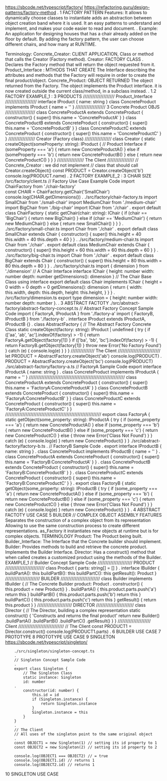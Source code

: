 https://sbcode.net/typescript/factory/
https://refactoring.guru/design-patterns/factory-method
.
1 FACTORY PATTERN
  Features:
    It allows to dynamically choose classes to instantiate
    adds an abstraction between object creation band where it is used.
    It an easy patterns to understand and implement,
    and makes your code easier to read and document.
    .
  Example:
    An application for designing houses that has a chair already added on the floor by default. 
    By adding the factory pattern, the user can choose different chairs, and how many at RUNTIME.
    
  Terminology:
    Concrete_Creator: CLIENT APPLICATION, 
        Class or method that calls the Creator (Factory method).
    Creator: FACTORY CLASS
        . Declares the Factory method
        that will return the object requested from it.
    Product_Interface : MTHODS THAT CREATE 
        The Interface describing the attributes and methods
        that the Factory will require in order to create the final product/object.
    Concrete_Product: OBJECT RETURNED
    The object returned from the Factory. The object implements the Product interface.
    it is now created outside the current class/method, in a subclass instead.
    .
1.2 FACTORY EXAMPLE_1 : 3 PRODUCTS 
    ////////////////////    Product_Interface    ////////////////////
        interface IProduct {
            name: string
        }
        class ConcreteProduct implements IProduct {
            name = ''
        }
    ///////////////////   3 Concrete Product OBJS     ///////////////////
        class ConcreteProductA extends ConcreteProduct {
            constructor() { super()
                            this.name = 'ConcreteProductA'  } }
        class ConcreteProductB extends ConcreteProduct {
            constructor() { super()
                            this.name = 'ConcreteProductB'  }  }
        class ConcreteProductC extends ConcreteProduct {
            constructor() { super()
                            this.name = 'ConcreteProductC'  }  }
    /////////////////     Creator  (Factory class)     /////////////////
        class Creator {
            static createObject(someProperty: string): IProduct { // Product Interface
                if      (someProperty === 'a') { return new ConcreteProductA() }
                else if (someProperty === 'b') { return new ConcreteProductB() } 
                else                           { return new ConcreteProductC() } }
        }
    /////////////////    The Client         /////////////////
        // Concrete_Creator : we did not implement 
        // class that should call  Creator.createObject()
        const PRODUCT = Creator.createObject('b')
        console.log(PRODUCT.name)
    .
2 FACTORY   EXAMPLE_2 : 3 CHAIR SIZE
    /src/factory/client.ts
        // Factory Use Case Example Code
        import ChairFactory from './chair-factory'  
        const CHAIR = ChairFactory.getChair('SmallChair')
        console.log(CHAIR.getDimensions())
    .
    ./src/factory/chair-factory.ts
        import SmallChair from './small-chair'
        import MediumChair from './medium-chair'
        import BigChair from './big-chair'
        import IChair from './chair'
        .
        export default class ChairFactory {
            static getChair(chair: string): IChair {
                if         (chair == 'BigChair') { return new BigChair()    } 
                else if (chair == 'MediumChair') { return new MediumChair() } 
                else                             { return new SmallChair()  }  }
        }
    .
    ./src/factory/small-chair.ts
        import Chair from './chair'
        .
        export default class SmallChair extends Chair {
            constructor() {
                super()
                this.height = 40
                this.width = 40
                this.depth = 40
            }
        }
    .
    ./src/factory/medium-chair.ts
        import Chair from './chair'
        .
        export default class MediumChair extends Chair {
            constructor() {
                super()
                this.height = 60
                this.width = 60
                this.depth = 60
            }
        }
    .
    ./src/factory/big-chair.ts
        import Chair from './chair'
        .
        export default class BigChair extends Chair {
            constructor() {
                super()
                this.height = 80
                this.width = 80
                this.depth = 80
            }
        }
    .
    ./src/factory/chair.ts
            import { dimension } from './dimension'
            // A Chair Interface
            interface IChair {
                height: number
                width: number
                depth: number
                getDimensions(): dimension
            }
            // The Chair Base Class using interface
            export default class Chair implements IChair {
                height = 0
                width = 0
                depth = 0
                getDimensions(): dimension {
                    return {
                        width: this.width,
                        depth: this.depth,
                        height: this.height, }
                }
            }
    .
    /src/factory/dimension.ts
        export type dimension = {
            height: number
            width: number
            depth: number
        }.
    .
3 ABSTRACT FACTOTY
    ./src/abstract-factory/abstract-factory-concept.ts
        // Abstract Factory Concept Sample Code
        import { FactoryA, IProductA } from './factory-a'
        import { FactoryB, IProductB } from './factory-b'
        .
        interface IProduct extends IProductA, IProductB {}
        .
        class AbstractFactory {
            // The Abstract Factory Concrete Class
            static createObject(factory: string): IProduct | undefined {
                try {
                    if (['aa', 'ab', 'ac'].indexOf(factory) > -1) {
                        return FactoryA.getObject(factory[1])
                    }
                    if (['ba', 'bb', 'bc'].indexOf(factory) > -1) {
                        return FactoryB.getObject(factory[1])
                    }
                    throw new Error('No Factory Found')
                } catch (e) {
                    console.log(e)
                }
            }
        }
        ///////////////    The Client   ///////////////////////////
        let PRODUCT = AbstractFactory.createObject('ab')
        console.log(PRODUCT)
        .
        PRODUCT = AbstractFactory.createObject('bc')
        console.log(PRODUCT)
    ./src/abstract-factory/factory-a.ts
        // FactoryA Sample Code
        export interface IProductA {
            name: string
        }
        .
        class ConcreteProduct implements IProductA {
            name = ''
        }
        /////////////////////////////////////////////////////////////
        class ConcreteProductA extends ConcreteProduct {
            constructor() { super()
                            this.name = 'FactoryA:ConcreteProductA' } }
        class ConcreteProductB extends ConcreteProduct {
            constructor() { super()
                            this.name = 'FactoryA:ConcreteProductB' } }
        class ConcreteProductC extends ConcreteProduct {
            constructor() { super()
                            this.name = 'FactoryA:ConcreteProductC' } }
        /////////////////////////////////////////////////////////////
        export class FactoryA {
            static getObject(some_property: string): IProductA {
                try {
                    if (some_property === 'a') {
                        return new ConcreteProductA()
                    } else if (some_property === 'b') {
                        return new ConcreteProductB()
                    } else if (some_property === 'c') {
                        return new ConcreteProductC()
                    } else {
                        throw new Error('Class Not Found')
                    }
                } catch (e) {
                    console.log(e)
                }
                return new ConcreteProduct()
            }
        }
    ./src/abstract-factory/factory-b.ts
        .
        // FactoryB Sample Code
        .
       export interface IProductB {
            name: string
        }
        .
        class ConcreteProduct implements IProductB {
            name = ''
        }
        .
        class ConcreteProductA extends ConcreteProduct {
            constructor() {
                super()
                this.name = 'FactoryB:ConcreteProductA'
            }
        }
        .
        class ConcreteProductB extends ConcreteProduct {
            constructor() {
                super()
                this.name = 'FactoryB:ConcreteProductB'
            }
        }
        .
        class ConcreteProductC extends ConcreteProduct {
            constructor() {
                super()
                this.name = 'FactoryB:ConcreteProductC'
            }
        }
        .
        export class FactoryB {
            static getObject(some_property: string): IProductB {
                try {
                    if (some_property === 'a') {
                        return new ConcreteProductA()
                    } else if (some_property === 'b') {
                        return new ConcreteProductB()
                    } else if (some_property === 'c') {
                        return new ConcreteProductC()
                    } else {
                        throw new Error('Class Not Found')
                    }
                } catch (e) {
                    console.log(e)
                }
                return new ConcreteProduct()
            }
        }
    .
4 ABSTRACT FACTOTY USE CASE
5 BUILDER // COMPLEX OBJECT ASEMBLY
    FEATURES
        Separates the construction of a complex object from its representation
        Allowing to use the same construction process to create different representations.
        as_Factory it instantiates new objects at runtime but is for complex objects.
    TERMINOLOGY
        Product: The Product being built.
        Builder_Interface: The Interface that the Concrete builder should implement.
        Builder: Provides methods to build and retrieve the concrete product. Implements the Builder Interface.
        Director: Has a construct() method that when called creates a customized product using the methods of the Builder.
    EXAMPLE_1   // Builder Concept Sample Code
        //////////////////////  PRODUCT     /////////////////////////
            class Product {
                parts: string[] = []
            }
            .
            interface IBuilder {
                buildPartA(): this
                buildPartB(): this
                buildPartC(): this
                getResult(): Product
            }
        //////////////////////  BUILDER     /////////////////////////
            class Builder implements IBuilder {
                // The Concrete Builder
                product: Product
                .
                constructor() { this.product = new Product() }
                .
                buildPartA() {  this.product.parts.push('a')
                    return this
                }
                buildPartB() {  this.product.parts.push('b')
                    return this
                }
                buildPartC() {   this.product.parts.push('c')
                    return this
                }
                getResult() {
                    return this.product
                }
            }
        //////////////////////  DIRECTOR    ////////////////////////
            class Director {
                // The Director, building a complex representation
                static construct() {
                    'Constructs and returns the final product'
                    return new Builder()
                        .buildPartA()
                        .buildPartB()
                        .buildPartC()
                        .getResult()
                }
            }
        /////////////////////   Client      /////////////////////////////
            // The Client
            const PRODUCT1 = Director.construct()
            console.log(PRODUCT1.parts)
        .
6 BUILDER USE CASE 
7 PROTOTYPE
8 PROTOTYPE USE CASE
9 SINGLETON
        https://sbcode.net/typescript/singleton/

        ./src/singleton/singleton-concept.ts
        .
        // Singleton Concept Sample Code
        .
        export class Singleton {
            // The Singleton Class
            static instance: Singleton
            id: number
        .
            constructor(id: number) {
                this.id = id
                if (Singleton.instance) {
                    return Singleton.instance
                }
                Singleton.instance = this
            }
        }
        .
        // The Client
        // All uses of the singleton point to the same original object
        .
        const OBJECT1 = new Singleton(1) // setting its id property to 1
        const OBJECT2 = new Singleton(2) // setting its id property to 2

        console.log(OBJECT1 === OBJECT2) // = true
        console.log(OBJECT1.id) // returns 1
        console.log(OBJECT2.id) // returns 1
10 SINGLETON USE CASE

    
    